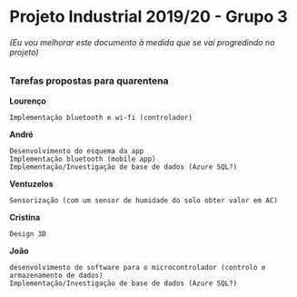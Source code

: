 # Projeto Industrial 2019/20 - Grupo 3
###### (Eu vou melhorar este documento à medida que se vai progredindo no projeto)

### Tarefas propostas para quarentena
**Lourenço**
```
Implementação bluetooth e wi-fi (controlador)
```

**André**
```
Desenvolvimento do esquema da app
Implementação bluetooth (mobile app)
Implementação/Investigação de base de dados (Azure SQL?)
```
 
**Ventuzelos**
```
Sensorização (com um sensor de humidade do solo obter valor em AC)
```
 
**Cristina**
```
Design 3D
```
 
**João**
```
desenvolvimento de software para o microcontrolador (controlo e armazenamento de dados)
Implementação/Investigação de base de dados (Azure SQL?)
```
